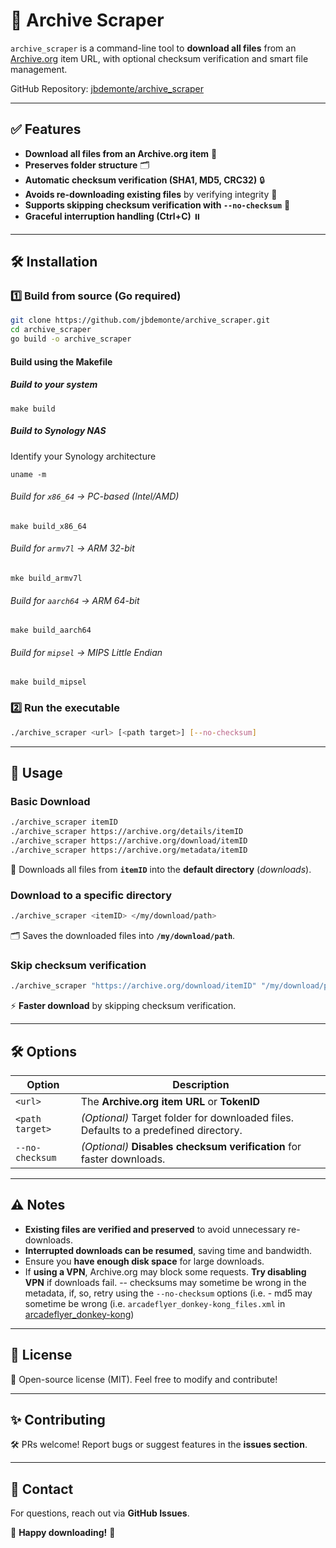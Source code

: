 # 📂 Archive Scraper

`archive_scraper` is a command-line tool to **download all files** from an [Archive.org](https://archive.org/) item URL, with optional checksum verification and smart file management.

GitHub Repository: [jbdemonte/archive_scraper](https://github.com/jbdemonte/archive_scraper)

---

## ✅ Features
- **Download all files from an Archive.org item** 💽
- **Preserves folder structure** 🗂️
- **Automatic checksum verification (SHA1, MD5, CRC32)** 🔒
- **Avoids re-downloading existing files** by verifying integrity 📂
- **Supports skipping checksum verification with `--no-checksum`** 🚀
- **Graceful interruption handling (Ctrl+C)** ⏸️

---

## 🛠️ **Installation**
### **1️⃣ Build from source (Go required)**
```sh
git clone https://github.com/jbdemonte/archive_scraper.git
cd archive_scraper
go build -o archive_scraper
```

#### Build using the Makefile

##### Build to your system 
```shell
make build
```

##### Build to Synology NAS

Identify your Synology architecture

```shell
uname -m
```

###### Build for `x86_64` → PC-based (Intel/AMD)
```shell
make build_x86_64
```

###### Build for `armv7l` → ARM 32-bit
```shell
mke build_armv7l
```

###### Build for `aarch64` → ARM 64-bit
```shell
make build_aarch64
```

###### Build for `mipsel` → MIPS Little Endian
```shell
make build_mipsel
```


### **2️⃣ Run the executable**
```sh
./archive_scraper <url> [<path target>] [--no-checksum]
```

---

## 🚀 **Usage**
### **Basic Download**
```sh
./archive_scraper itemID
./archive_scraper https://archive.org/details/itemID
./archive_scraper https://archive.org/download/itemID
./archive_scraper https://archive.org/metadata/itemID
```

💽 Downloads all files from **`itemID`** into the **default directory** (_downloads_).

### **Download to a specific directory**
```sh
./archive_scraper <itemID> </my/download/path>
```
🗂️ Saves the downloaded files into **`/my/download/path`**.

### **Skip checksum verification**
```sh
./archive_scraper "https://archive.org/download/itemID" "/my/download/path" --no-checksum
```
⚡ **Faster download** by skipping checksum verification.

---

## 🛠️ **Options**
| **Option**       | **Description**                                                                      |
|-----------------|---------------------------------------------------------------------------------------|
| `<url>`         | The **Archive.org item URL** or **TokenID**                                           |
| `<path target>` | *(Optional)* Target folder for downloaded files. Defaults to a predefined directory.  |
| `--no-checksum` | *(Optional)* **Disables checksum verification** for faster downloads.                 |

---

## ⚠️ **Notes**
- **Existing files are verified and preserved** to avoid unnecessary re-downloads.
- **Interrupted downloads can be resumed**, saving time and bandwidth.
- Ensure you **have enough disk space** for large downloads.
- If **using a VPN**, Archive.org may block some requests. **Try disabling VPN** if downloads fail.
-- checksums may sometime be wrong in the metadata, if, so, retry using the `--no-checksum` options (i.e. - md5 may sometime be wrong (i.e. `arcadeflyer_donkey-kong_files.xml` in [arcadeflyer_donkey-kong](https://archive.org/metadata/arcadeflyer_donkey-kong))

---

## 📝 **License**
💜 Open-source license (MIT). Feel free to modify and contribute!

---

## ✨ **Contributing**
🛠️ PRs welcome! Report bugs or suggest features in the **issues section**.

---

## 📩 **Contact**
For questions, reach out via **GitHub Issues**.

🚀 **Happy downloading!** 🎉
